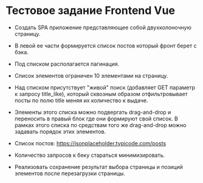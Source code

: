 # Тестовое задание Frontend Vue

* Создать SPA приложение представляющее собой двухколоночную страницу.
* В левой ее части формируется список постов который фронт берет с бэка.
* Под списком располагается пагинация.
* Список элементов ограничен 10 элементами на страницу.
* Над списком присутствует "живой" поиск (добавляет GET параметр к запросу title_like), который сквозным образом отфильтровывает посты по полю title меняя их количество к выдаче.
* Элементы этого списка можно подвергать drag-and-drop и переносить в правый блок где они формируют свой список. В рамках этого списка по средствам того же drag-and-drop можно задавать порядок этих элементов.

* Список постов: https://jsonplaceholder.typicode.com/posts
* Количество запросов к беку стараться минимизировать.
* Реализовать сохранение результат выбора страницы и позиций элементов после перезагрузки страницы.
